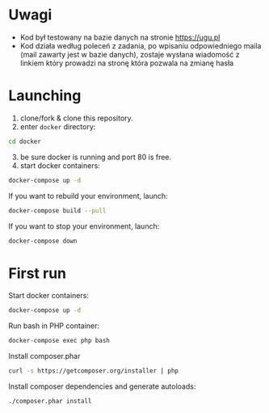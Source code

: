 # Uwagi

* Kod był testowany na bazie danych na stronie https://ugu.pl
* Kod działa według poleceń z zadania, po wpisaniu odpowiedniego maila (mail zawarty jest w bazie danych), zostaje wysłana wiadomość z linkiem który prowadzi na stronę która pozwala na zmianę hasła

# Launching

1. clone/fork & clone this repository.
2. enter `docker` directory:
```bash
cd docker
```
3. be sure docker is running and port 80 is free.
4. start docker containers:
```bash
docker-compose up -d
```

If you want to rebuild your environment, launch:
```bash
docker-compose build --pull
```

If you want to stop your environment, launch:
```bash
docker-compose down
```

# First run
Start docker containers:
```bash
docker-compose up -d
```
Run bash in PHP container:
```bash
docker-compose exec php bash
```
Install composer.phar
```bash
curl -s https://getcomposer.org/installer | php
```
Install composer dependencies and generate autoloads:
```bash
./composer.phar install
```
